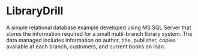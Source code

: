 # LibraryDrill
A simple relational database example developed using MS SQL Server that stores the information required for a small multi-branch library system. The data managed includes information on author, title, publisher, copies available at each branch, customers, and current books on loan.
